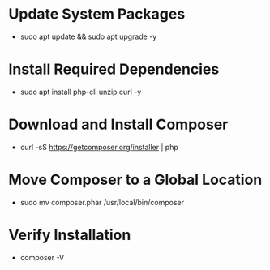 # Update System Packages
- sudo apt update && sudo apt upgrade -y
# Install Required Dependencies
- sudo apt install php-cli unzip curl -y
# Download and Install Composer
- curl -sS https://getcomposer.org/installer | php
# Move Composer to a Global Location
- sudo mv composer.phar /usr/local/bin/composer
# Verify Installation
- composer -V
